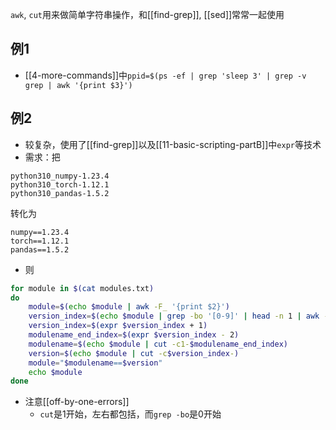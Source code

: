 `awk`, `cut`用来做简单字符串操作，和[[find-grep]], [[sed]]常常一起使用
## 例1
- [[4-more-commands]]中`ppid=$(ps -ef | grep 'sleep 3' | grep -v grep | awk '{print $3}')`
## 例2
- 较复杂，使用了[[find-grep]]以及[[11-basic-scripting-partB]]中`expr`等技术
- 需求：把
```text
python310_numpy-1.23.4
python310_torch-1.12.1
python310_pandas-1.5.2
```
转化为
```text
numpy==1.23.4
torch==1.12.1
pandas==1.5.2
```
- 则
```sh
for module in $(cat modules.txt)
do
    module=$(echo $module | awk -F_ '{print $2}')
    version_index=$(echo $module | grep -bo '[0-9]' | head -n 1 | awk -F: '{print $1}')
    version_index=$(expr $version_index + 1)
    modulename_end_index=$(expr $version_index - 2)
    modulename=$(echo $module | cut -c1-$modulename_end_index)
    version=$(echo $module | cut -c$version_index-)
    module="$modulename==$version"
    echo $module
done
```
- 注意[[off-by-one-errors]]
  - `cut`是1开始，左右都包括，而`grep -bo`是0开始